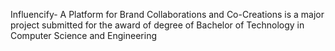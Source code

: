 Influencify- A Platform for Brand Collaborations and Co-Creations is a major project submitted  for
 the award of degree of Bachelor of Technology in Computer Science and Engineering
